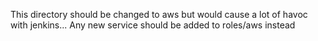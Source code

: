 This directory should be changed to aws but would cause a lot of havoc with jenkins...
Any new service should be added to roles/aws instead